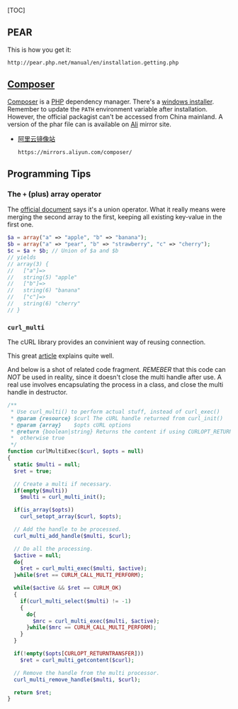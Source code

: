 [TOC]


[php]: http://php.net/ (PHP Official Site)
[composer]:https://getcomposer.org/download (Composer Official Site)


## PEAR
This is how you get it:
```text
http://pear.php.net/manual/en/installation.getting.php
```

## [Composer](composer)
[Composer](composer) is a [PHP](php) dependency manager. There's a [windows installer](https://getcomposer.org/Composer-Setup.exe). Remember to update the `PATH` environment variable after installation. However, the official packagist can't be accessed from China mainland. A version of the phar file can is available on [Ali](https://mirrors.aliyun.com/composer/composer.phar) mirror site.

- [阿里云镜像站](https://developer.aliyun.com/composer)
  ```text
  https://mirrors.aliyun.com/composer/
  ```


## Programming Tips

### The `+` (plus) array operator

The [official document](https://www.php.net/manual/en/language.operators.array.php) says it's a union operator. What it really means were merging the second array to the first,
keeping all existing key-value in the first one.

```php
$a = array("a" => "apple", "b" => "banana");
$b = array("a" => "pear", "b" => "strawberry", "c" => "cherry");
$c = $a + $b; // Union of $a and $b
// yields
// array(3) {
//   ["a"]=>
//   string(5) "apple"
//   ["b"]=>
//   string(6) "banana"
//   ["c"]=>
//   string(6) "cherry"
// }
```


### `curl_multi`

The cURL library provides an convinient way of reusing connection.

This great [article](http://technosophos.com/2012/06/18/connection-sharing-curl-php-how-re-use-http-connections-knock-70-rest-network-time.html) explains quite well.

And below is a shot of related code fragment. *REMEBER* that this code can *NOT* be used in reality, since it doesn't close the multi handle after use. A real use involves encapsulating the process in a class, and close the multi handle in destructor.

```php
/**
 * Use curl_multi() to perform actual stuff, instead of curl_exec()
 * @param {resource} $curl The cURL handle returned from curl_init()
 * @param {array}    $opts cURL options
 * @return {boolean|string} Returns the content if using CURLOPT_RETURNTRANSFER,
 *  otherwise true
 */
function curlMultiExec($curl, $opts = null)
{
  static $multi = null;
  $ret = true;

  // Create a multi if necessary.
  if(empty($multi))
    $multi = curl_multi_init();

  if(is_array($opts))
    curl_setopt_array($curl, $opts);

  // Add the handle to be processed.
  curl_multi_add_handle($multi, $curl);

  // Do all the processing.
  $active = null;
  do{
    $ret = curl_multi_exec($multi, $active);
  }while($ret == CURLM_CALL_MULTI_PERFORM);

  while($active && $ret == CURLM_OK)
  {
    if(curl_multi_select($multi) != -1)
    {
      do{
        $mrc = curl_multi_exec($multi, $active);
      }while($mrc == CURLM_CALL_MULTI_PERFORM);
    }
  }

  if(!empty($opts[CURLOPT_RETURNTRANSFER]))
    $ret = curl_multi_getcontent($curl);

  // Remove the handle from the multi processor.
  curl_multi_remove_handle($multi, $curl);

  return $ret;
}
```
